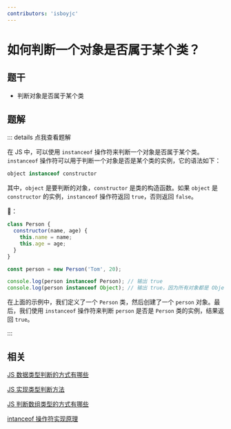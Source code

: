 ```yaml
---
contributors: 'isboyjc'
---
```


# 如何判断一个对象是否属于某个类？

## 题干

- 判断对象是否属于某个类

## 题解

::: details 点我查看题解

在 JS 中，可以使用 `instanceof` 操作符来判断一个对象是否属于某个类。`instanceof` 操作符可以用于判断一个对象是否是某个类的实例，它的语法如下：

```js
object instanceof constructor
```

其中，`object` 是要判断的对象，`constructor` 是类的构造函数。如果 `object` 是 `constructor` 的实例，`instanceof` 操作符返回 `true`，否则返回 `false`。


🌰：

```js
class Person {
  constructor(name, age) {
    this.name = name;
    this.age = age;
  }
}

const person = new Person('Tom', 20);

console.log(person instanceof Person); // 输出 true
console.log(person instanceof Object); // 输出 true，因为所有对象都是 Object 类的实例
```

在上面的示例中，我们定义了一个 `Person` 类，然后创建了一个 `person` 对象。最后，我们使用 `instanceof` 操作符来判断 `person` 是否是 `Person` 类的实例，结果返回 `true`。

:::


## 相关

[JS 数据类型判断的方式有哪些](../020datatype/020020_datatype_judgment.md)

[JS 实现类型判断方法](../../write/0125_js_type_judgment.md)

[JS 判断数组类型的方式有哪些](../040array/040010_arraytype_judgment.md)

[intanceof 操作符实现原理](../020datatype/020050_instanceof.md)